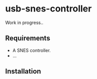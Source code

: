 # usb-snes-controller
Work in progress..

## Requirements
* A SNES controller.
* ...


## Installation
